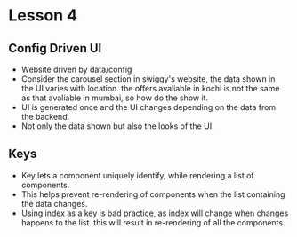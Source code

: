 # Lesson 4

## Config Driven UI
- Website driven by data/config
- Consider the carousel section in swiggy's website, the data shown in the UI varies with location. the offers avaliable in kochi is not the same as that avaliable in mumbai, so how do the show it. 
- UI is generated once and the UI changes depending on the data from the backend.
- Not only the data shown but also the looks of the UI.

## Keys
- Key lets a component uniquely identify, while rendering a list of components.
- This helps prevent re-rendering of components when the list containing the data changes.
- Using index as a key is bad practice, as index will change when changes happens to the list. this will result in re-rendering of all the components. 